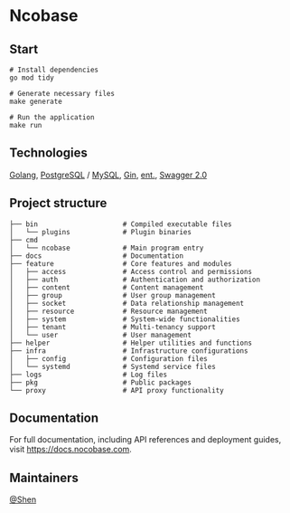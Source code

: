# Ncobase

## Start

```shell
# Install dependencies
go mod tidy

# Generate necessary files
make generate

# Run the application
make run
```

## Technologies

[Golang](https://go.dev), [PostgreSQL](https://www.postgresql.org) / [MySQL](https://www.mysql.com), [Gin](https://github.com/gin-gonic/gin), [ent.](https://entgo.io), [Swagger 2.0](https://github.com/swaggo/gin-swagger)

## Project structure

```plaintext.
├── bin                     # Compiled executable files
│   └── plugins             # Plugin binaries
├── cmd
│   └── ncobase             # Main program entry
├── docs                    # Documentation
├── feature                 # Core features and modules
│   ├── access              # Access control and permissions
│   ├── auth                # Authentication and authorization
│   ├── content             # Content management
│   ├── group               # User group management
│   ├── socket              # Data relationship management
│   ├── resource            # Resource management
│   ├── system              # System-wide functionalities
│   ├── tenant              # Multi-tenancy support
│   └── user                # User management
├── helper                  # Helper utilities and functions
├── infra                   # Infrastructure configurations
│   ├── config              # Configuration files
│   └── systemd             # Systemd service files
├── logs                    # Log files
├── pkg                     # Public packages
└── proxy                   # API proxy functionality
```

## Documentation

For full documentation, including API references and deployment guides, visit https://docs.nocobase.com.

## Maintainers

[@Shen](https://github.com/haiyon)
